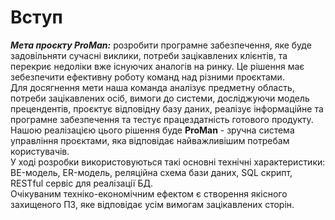 # Вступ

**_Мета проєкту ProMan:_** розробити програмне забезпечення, яке буде задовільняти сучасні виклики, потреби зацікавлених клієнтів, та перекриє недоліки вже існуючих аналогів на ринку. Це рішення має зебезпечити ефективну роботу команд над різними проєктами.  
Для досягнення мети наша команда аналізує предметну область, потреби зацікавлених осіб, вимоги до системи, досліджуючи модель прецендентів, проєктує відповідну базу даних, реалізує інформаційне та програмне забезпечення та тестує працездатність готового продукту. Нашою реалізацією цього рішення буде **ProMan** - зручна система управління проєктами, яка відповідає найважливішим потребам користувачів.  
У ході розробки використовуються такі основні технічні характеристики: BE-модель, ER-модель, реляційна схема бази даних, SQL скрипт, RESTful сервіс для реалізації БД.  
Очікуваним техніко-економічним ефектом є створення якісного захищеного ПЗ, яке відповідає усім вимогам зацікавлених сторін.
